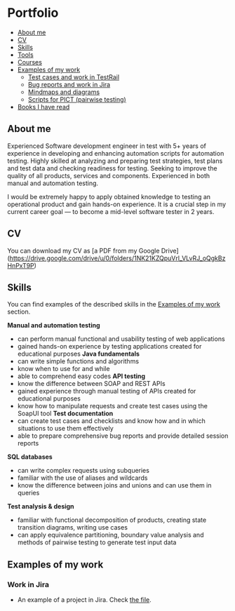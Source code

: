 # Portfolio
- [About me](#about-me)
- [CV](#cv)
- [Skills](#skills)
- [Tools](#tools)
- [Courses](#courses)
- [Examples of my work](#examples-of-my-work)
  * [Test cases and work in TestRail](#test-cases-and-work-in-testrail)
  * [Bug reports and work in Jira](#bug-reports-and-work-in-jira)
  * [Mindmaps and diagrams](#mindmaps-and-diagrams)
  * [Scripts for PICT (pairwise testing)](#scripts-for-pict-pairwise-testing)
- [Books I have read](#books-i-have-read)

## About me

Experienced Software development engineer in test with 5+ years of experience in
developing and enhancing automation scripts for automation testing. Highly skilled at
analyzing and preparing test strategies, test plans and test data and checking readiness
for testing. Seeking to improve the quality of all products, services and components.
Experienced in both manual and automation testing.

I would be extremely happy to apply obtained knowledge to testing an operational product and gain hands-on experience. It is a crucial step in my current career goal — to become a mid-level software tester in 2 years.
## CV
You can download my CV as [a PDF from my Google Drive] (https://drive.google.com/drive/u/0/folders/1NK21KZQpuVrl_VLvRJ_oQgkBzHnPxT9P)
## Skills

You can find examples of the described skills in the [Examples of my work](#examples-of-my-work) section.

__Manual and automation testing__
  * can perform manual functional and usability testing of web applications
  * gained hands-on experience by testing applications created for educational purposes
__Java fundamentals__
  * can write simple functions and algorithms
  * know when to use for and while
  * able to comprehend easy codes
__API testing__
  * know the difference between SOAP and REST APIs
  * gained experience through manual testing of APIs created for educational purposes
  * know how to manipulate requests and create test cases using the SoapUI tool
__Test documentation__
  * can create test cases and checklists and know how and in which situations to use them effectively
  * able to prepare comprehensive bug reports and provide detailed session reports

__SQL databases__
  * can write complex requests using subqueries
  * familiar with the use of aliases and wildcards
  * know the difference between joins and unions and can use them in queries

__Test analysis & design__
  * familiar with functional decomposition of products, creating state transition diagrams, writing use cases
  * can apply equivalence partitioning, boundary value analysis and methods of pairwise testing to generate test input data
## Examples of my work
### Work in Jira
* An example of a project in Jira. Check [the file](https://drive.google.com/drive/folders/1hskv3nGuJCbTCgraKDTwBAguwcAPkyc8?usp=drive_link).
